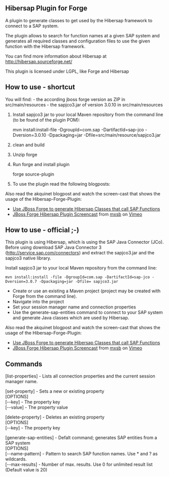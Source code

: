 <h2>Hibersap Plugin for Forge</h2>


A plugin to generate classes to get used by the Hibersap framework to connect to a SAP system.

The plugin allows to search for function names at a given SAP system and generates all required classes and configuration files to use the given function with the Hibersap framework.

You can find more information about Hibersap at http://hibersap.sourceforge.net/

This plugin is licensed under LGPL, like Forge and Hibersap

<h2>How to use - shortcut</h2>
You will find:
- the according jboss forge version as ZIP in src/main/resources
- the sapjco3.jar of version 3.0.10 in src/main/resources

1. Install sapjco3 jar to your local Maven repository from the command line (to be found of the plugin POM): 


	mvn install:install-file -DgroupId=com.sap -DartifactId=sap-jco -Dversion=3.0.10 -Dpackaging=jar -Dfile=src/main/resource/sapjco3.jar

2. clean and build
3. Unzip forge
4. Run forge and install plugin


	forge source-plugin <path-to-plugin>

5. To use the plugin read the following blogposts: 

Also read the akquinet blogpost and watch the screen-cast that shows the usage of the Hibersap-Forge-Plugin:

* <a href="http://blog.akquinet.de/2012/07/12/use-jboss-forge-to-generate-hibersap-classes-calling-sap-functions/">Use JBoss Forge to generate Hibersap Classes that call SAP Functions</a>
* <a href="http://vimeo.com/45260307">JBoss Forge Hibersap Plugin Screencast</a> from <a href="http://vimeo.com/user12377452">mxsb</a> on <a href="http://vimeo.com">Vimeo</a>


<h2>How to use - official ;-)</h2>


This plugin is using Hibersap, which is using the SAP Java Connector (JCo).<br>
Before using download SAP Java Connector 3 (http://service.sap.com/connectors) and extract the sapjco3.jar and the sapjco3 native library.<br>

Install sapjco3 jar to your local Maven repository from the command line: 

	mvn install:install -file -DgroupId=com.sap -DartifactId=sap-jco -Dversion=3.0.7 -Dpackaging=jar -Dfile= sapjco3.jar 


* Create or use an existing a Maven project (project may be created with Forge from the command line).
* Navigate into the project
* Set your session manager name and connection properties
* Use the generate-sap-entities command to connect to your SAP system and generate Java classes which are used by Hibersap. 

Also read the akquinet blogpost and watch the screen-cast that shows the usage of the Hibersap-Forge-Plugin:

* <a href="http://blog.akquinet.de/2012/07/12/use-jboss-forge-to-generate-hibersap-classes-calling-sap-functions/">Use JBoss Forge to generate Hibersap Classes that call SAP Functions</a>
* <a href="http://vimeo.com/45260307">JBoss Forge Hibersap Plugin Screencast</a> from <a href="http://vimeo.com/user12377452">mxsb</a> on <a href="http://vimeo.com">Vimeo</a>

<h2>Commands</h2>


[list-properties] - Lists all connection properties and the current session manager name.

[set-property] - Sets a new or existing property<br>
[OPTIONS]<br>
[--key] - The property key<br>
[--value] - The property value

[delete-property] - Deletes an existing property<br>
[OPTIONS]<br>
[--key] - The property key<br>

[generate-sap-entities] - Defalt command; generates SAP entities from a SAP system<br>
[OPTIONS]<br>
[--name-pattern] - Pattern to search SAP function names. Use * and ? as wildcards.<br>
[--max-results] - Number of max. results. Use 0 for unlimited result list (Default value is 20)
